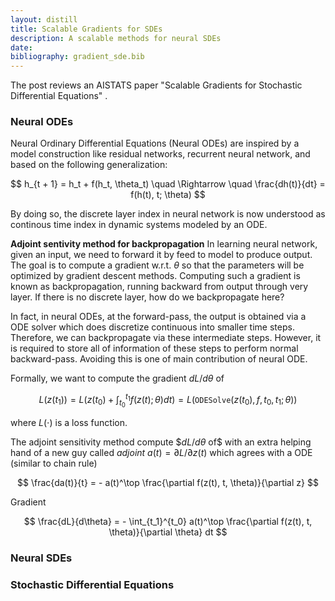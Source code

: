 ```yaml
---
layout: distill
title: Scalable Gradients for SDEs
description: A scalable methods for neural SDEs
date: 
bibliography: gradient_sde.bib
---
```


The post reviews an AISTATS paper "Scalable Gradients for Stochastic Differential Equations" <d-cite key="gradient_sde"></d-cite>. 

### Neural ODEs

Neural Ordinary Differential Equations (Neural ODEs) are inspired by a model construction like residual networks, recurrent neural network, and based on the following generalization:

$$
h_{t + 1} = h_t + f(h_t, \theta_t) \quad \Rightarrow \quad \frac{dh(t)}{dt} = f(h(t), t; \theta)
$$

By doing so, the discrete layer index in neural network is now understood as continous time index in dynamic systems modeled by an ODE. 

**Adjoint sentivity method for backpropagation** In learning neural network, given an input, we need to forward it by feed to model to produce output. The goal is to compute a gradient w.r.t. $\theta$ so that the parameters will be optimized by gradient descent methods. Computing such a gradient is known as backpropagation, running backward from output through very layer. If there is no discrete layer, how do we backpropagate here? 

In fact, in neural ODEs, at the forward-pass, the output is obtained via a ODE solver which does discretize continuous into smaller time steps. Therefore, we can backpropagate via these intermediate steps. However, it is required to store all of information of these steps to perform normal backward-pass. Avoiding this is one of main contribution of neural ODE. 

Formally, we want to compute the gradient $dL/d\theta$ of 

$$
L(z(t_1)) = L\left(z(t_0) + \int_{t_0}^{t_1} f(z(t); \theta) dt\right) = L(\texttt{ODESolve}(z(t_0), f, t_0, t_1; \theta))
$$

where $L(\cdot)$ is a loss function.

The adjoint sensitivity method compute $$dL/d\theta$ of$ with an extra helping hand of a new guy called *adjoint* $a(t) = \partial L / \partial z(t)$ which agrees with a ODE (similar to chain rule)

$$
\frac{da(t)}{t} = - a(t)^\top \frac{\partial f(z(t), t, \theta)}{\partial z}
$$



Gradient 

$$
\frac{dL}{d\theta} = - \int_{t_1}^{t_0} a(t)^\top \frac{\partial f(z(t), t, \theta)}{\partial \theta} dt
$$

### Neural SDEs

### Stochastic Differential Equations

